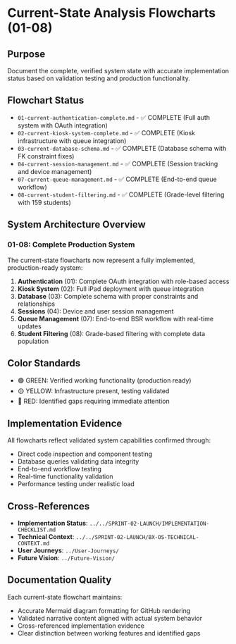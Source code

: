 # Current-State Analysis Flowcharts (01-08)

## Purpose
Document the complete, verified system state with accurate implementation status based on validation testing and production functionality.

## Flowchart Status
- `01-current-authentication-complete.md` - ✅ COMPLETE (Full auth system with OAuth integration)
- `02-current-kiosk-system-complete.md` - ✅ COMPLETE (Kiosk infrastructure with queue integration)
- `03-current-database-schema.md` - ✅ COMPLETE (Database schema with FK constraint fixes)
- `04-current-session-management.md` - ✅ COMPLETE (Session tracking and device management)
- `07-current-queue-management.md` - ✅ COMPLETE (End-to-end queue workflow) 
- `08-current-student-filtering.md` - ✅ COMPLETE (Grade-level filtering with 159 students)

## System Architecture Overview

### 01-08: Complete Production System
The current-state flowcharts now represent a fully implemented, production-ready system:

1. **Authentication** (01): Complete OAuth integration with role-based access
2. **Kiosk System** (02): Full iPad deployment with queue integration  
3. **Database** (03): Complete schema with proper constraints and relationships
4. **Sessions** (04): Device and user session management
5. **Queue Management** (07): End-to-end BSR workflow with real-time updates
6. **Student Filtering** (08): Grade-based filtering with complete data population

## Color Standards
- 🟢 GREEN: Verified working functionality (production ready)
- 🟡 YELLOW: Infrastructure present, testing validated
- 🔴 RED: Identified gaps requiring immediate attention

## Implementation Evidence
All flowcharts reflect validated system capabilities confirmed through:
- Direct code inspection and component testing
- Database queries validating data integrity
- End-to-end workflow testing
- Real-time functionality validation
- Performance testing under realistic load

## Cross-References
- **Implementation Status**: `../../SPRINT-02-LAUNCH/IMPLEMENTATION-CHECKLIST.md`
- **Technical Context**: `../../SPRINT-02-LAUNCH/BX-OS-TECHNICAL-CONTEXT.md`
- **User Journeys**: `../User-Journeys/`
- **Future Vision**: `../Future-Vision/`

## Documentation Quality
Each current-state flowchart maintains:
- Accurate Mermaid diagram formatting for GitHub rendering
- Validated narrative content aligned with actual system behavior
- Cross-referenced implementation evidence
- Clear distinction between working features and identified gaps